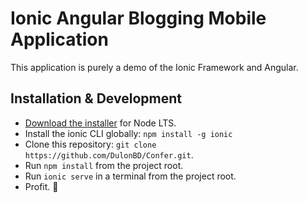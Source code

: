 # Ionic Angular Blogging Mobile Application
This application is purely a demo of the Ionic Framework and Angular.

## Installation & Development
* [Download the installer](https://nodejs.org/) for Node LTS.
* Install the ionic CLI globally: `npm install -g ionic`
* Clone this repository: `git clone https://github.com/DulonBD/Confer.git`.
* Run `npm install` from the project root.
* Run `ionic serve` in a terminal from the project root.
* Profit. :tada:

